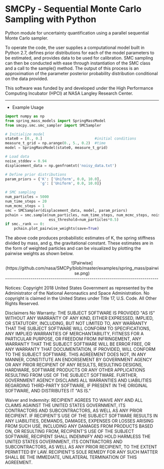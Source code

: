 SMCPy - **S**equential **M**onte **C**arlo **S**ampling with **Py**thon 
==========================================================================
Python module for uncertainty quantification using a parallel sequential Monte
Carlo sampler.

To operate the code, the user supplies a computational model built in Python
2.7, defines prior distributions for each of the model parameters to be
estimated, and provides data to be used for calibration. SMC sampling can then
be conducted with ease through instantiation of the SMC class and a call to the
sample() method. The output of this process is an approximation of the parameter
posterior probability distribution conditional on the data provided.

This software was funded by and developed under the High Performance Computing 
Incubator (HPCI) at NASA Langley Research Center.

------------------------------------------------------------------------------
* Example Usage

```python
import numpy as np
from spring_mass_models import SpringMassModel
from smcpy.smc.smc_sampler import SMCSampler

# Initialize model
state0 = [0., 0.]                        #initial conditions
measure_t_grid = np.arange(0., 5., 0.2)  #time 
model = SpringMassModel(state0, measure_t_grid)

# Load data
noise_stddev = 0.94
displacement_data = np.genfromtxt('noisy_data.txt')

# Define prior distributions
param_priors = {'K': ['Uniform', 0.0, 10.0],
                'g': ['Uniform', 0.0, 10.0]}

# SMC sampling
num_particles = 5000
num_time_steps = 20
num_mcmc_steps = 1
smc = SMCSampler(displacement_data, model, param_priors)
pchain = smc.sample(num_particles, num_time_steps, num_mcmc_steps, noise_stddev,
                    ess_threshold=num_particles*0.5)
if smc._rank == 0:
    pchain.plot_pairwise_weights(save=True)
```

The above code produces probabilistic estimates of K, the spring stiffness divided by mass, and g, the gravitational constant. These estimates are in the form of weighted particles and can be visualized by plotting the pairwise weights as shown below.

<center>
![Pairwise](https://github.com/nasa/SMCPy/blob/master/examples/spring_mass/pairwise.png)
</center>
------------------------------------------------------------------------------

Notices:
Copyright 2018 United States Government as represented by the Administrator of
the National Aeronautics and Space Administration. No copyright is claimed in
the United States under Title 17, U.S. Code. All Other Rights Reserved.
 
Disclaimers
No Warranty: THE SUBJECT SOFTWARE IS PROVIDED "AS IS" WITHOUT ANY WARRANTY OF
ANY KIND, EITHER EXPRESSED, IMPLIED, OR STATUTORY, INCLUDING, BUT NOT LIMITED
TO, ANY WARRANTY THAT THE SUBJECT SOFTWARE WILL CONFORM TO SPECIFICATIONS, ANY
IMPLIED WARRANTIES OF MERCHANTABILITY, FITNESS FOR A PARTICULAR PURPOSE, OR
FREEDOM FROM INFRINGEMENT, ANY WARRANTY THAT THE SUBJECT SOFTWARE WILL BE ERROR
FREE, OR ANY WARRANTY THAT DOCUMENTATION, IF PROVIDED, WILL CONFORM TO THE
SUBJECT SOFTWARE. THIS AGREEMENT DOES NOT, IN ANY MANNER, CONSTITUTE AN
ENDORSEMENT BY GOVERNMENT AGENCY OR ANY PRIOR RECIPIENT OF ANY RESULTS,
RESULTING DESIGNS, HARDWARE, SOFTWARE PRODUCTS OR ANY OTHER APPLICATIONS
RESULTING FROM USE OF THE SUBJECT SOFTWARE.  FURTHER, GOVERNMENT AGENCY
DISCLAIMS ALL WARRANTIES AND LIABILITIES REGARDING THIRD-PARTY SOFTWARE, IF
PRESENT IN THE ORIGINAL SOFTWARE, AND DISTRIBUTES IT "AS IS." 
 
Waiver and Indemnity:  RECIPIENT AGREES TO WAIVE ANY AND ALL CLAIMS AGAINST THE
UNITED STATES GOVERNMENT, ITS CONTRACTORS AND SUBCONTRACTORS, AS WELL AS ANY
PRIOR RECIPIENT.  IF RECIPIENT'S USE OF THE SUBJECT SOFTWARE RESULTS IN ANY
LIABILITIES, DEMANDS, DAMAGES, EXPENSES OR LOSSES ARISING FROM SUCH USE,
INCLUDING ANY DAMAGES FROM PRODUCTS BASED ON, OR RESULTING FROM, RECIPIENT'S
USE OF THE SUBJECT SOFTWARE, RECIPIENT SHALL INDEMNIFY AND HOLD HARMLESS THE
UNITED STATES GOVERNMENT, ITS CONTRACTORS AND SUBCONTRACTORS, AS WELL AS ANY
PRIOR RECIPIENT, TO THE EXTENT PERMITTED BY LAW.  RECIPIENT'S SOLE REMEDY FOR
ANY SUCH MATTER SHALL BE THE IMMEDIATE, UNILATERAL TERMINATION OF THIS
AGREEMENT.

